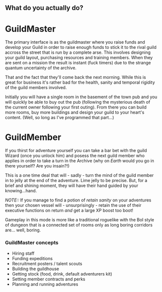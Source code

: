 What do you actually do?
------------------------

# GuildMaster
The primary interface is as the guildmaster where you raise funds and develop
your Guild in order to raise enough funds to stick it to the rival guild accross
the street that is run by a complete arse.
This involves designing your guild layout, purchasing resources and training
members. When they are sent on a mission the result is instant (fuck timers) due
to the strange quantum uncertainty of the archive.

That and the fact that they'll come back the next morning.
While this is great for business it's rather bad for the health, sanity and
temporal rigidity of the guild members involved.

Initially you will have a single room in the basement of the town pub and you
will quickly be able to buy out the pub (following the mysterious death of the
current owner following your first outing). From there you can build more rooms,
buy more buildings and design your guild to your heart's content. (Well, so long
as I've programmed that part...)


# GuildMember
If you thirst for adventure yourself you can take a bar bet with the guild
Wizard (once you unlock him) and posess the next guild member who applies in
order to take a turn in the Archive (why on _Earth_ would you go in there
yourself? Are you insain?!)

This is a one time deal that will - sadly - turn the mind of the guild member in
to jelly at the end of the adventure. Lime jelly to be precise. But, for a brief
and shining moment, they will have their hand guided by your knowing...hand.

_NOTE::_ If you manage to find a potion of _retain sanity_ on your adventures
then your chosen vessel will - unsurprisingly - retain the use of their
executive functions on return _and_ get a large XP boost too boot!

Gameplay in this mode is more like a traditional roguelike with the BoI style of
dungeon that is a connected set of rooms only as long boring corridors are...
well, boring.


### GuildMaster concepts
- Hiring staff
- Funding expeditions
- Recruitment posters / talent scouts
- Building the guildhouse
- Getting stock (food, drink, default adventurers kit)
- Setting member contracts and perks
- Planning and running adventures

